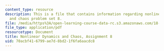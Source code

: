 ```yaml
---
content_type: resource
description: This is a file that contains information regarding nonlinear dynamics
  and chaos problem set 8.
file: /media/https%3A/open-learning-course-data-rc.s3.amazonaws.com/18-385j-nonlinear-dynamics-and-chaos-fall-2014/70acbf416799ae7d8bd21f6fa6aacdc8_MIT18_385JF14_Pset8.pdf
file_type: application/pdf
resourcetype: Document
title: Nonlinear Dynamics and Chaos, Assignment 8
uid: 70acbf41-6799-ae7d-8bd2-1f6fa6aacdc8
---
```

